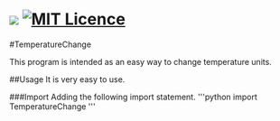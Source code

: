 ![](https://img.shields.io/badge/license-MIT-blue.svg?style=flat)
[![MIT Licence](https://badges.frapsoft.com/os/mit/mit.png?v=103)](https://opensource.org/licenses/mit-license.php)
==========
#TemperatureChange

This program is intended as an easy way to change temperature units.

##Usage
It is very easy to use.

###Import
Adding the following import statement.
'''python
import TemperatureChange
'''

